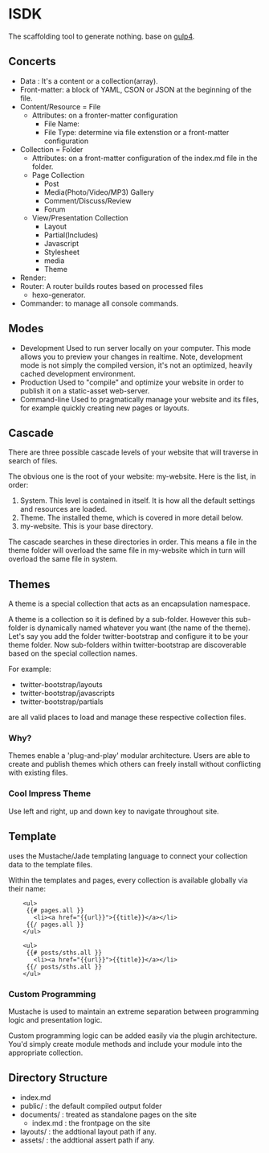 ISDK
======

The scaffolding tool to generate nothing. base on [gulp4](https://github.com/gulpjs/gulp/tree/4.0).

## Concerts

* Data : It's a content or a collection(array).
* Front-matter: a block of YAML, CSON or JSON at the beginning of the file.
* Content/Resource = File
  * Attributes: on a fronter-matter configuration
    * File Name:
    * File Type: determine via file extenstion or a front-matter configuration
* Collection = Folder
  * Attributes: on a front-matter configuration of the index.md file in the folder.
  * Page Collection
    * Post
    * Media(Photo/Video/MP3) Gallery
    * Comment/Discuss/Review
    * Forum
  * View/Presentation Collection
    * Layout
    * Partial(Includes)
    * Javascript
    * Stylesheet
    * media
    * Theme
* Render:
* Router: A router builds routes based on processed files
  * hexo-generator.
* Commander: to manage all console commands.

## Modes

* Development
  Used to run server locally on your computer. This mode allows you to preview your changes in realtime. Note, development mode is not simply the compiled version, it's not an optimized, heavily cached development environment.
* Production
  Used to "compile" and optimize your website in order to publish it on a static-asset web-server.
* Command-line
  Used to pragmatically manage your website and its files, for example quickly creating new pages or layouts.


## Cascade

There are three possible cascade levels of your website that will traverse in search of files.

The obvious one is the root of your website: my-website. Here is the list, in order:

1. System.
   This level is contained in itself. It is how all the default settings and resources are loaded.
2. Theme.
   The installed theme, which is covered in more detail below.
3. my-website.
   This is your base directory.

The cascade searches in these directories in order. This means a file in the theme folder will overload the same file in my-website which in turn will overload the same file in system.


## Themes

A theme is a special collection that acts as an encapsulation namespace.

A theme is a collection so it is defined by a sub-folder. However this sub-folder is dynamically named whatever you want (the name of the theme). Let's say you add the folder twitter-bootstrap and configure it to be your theme folder. Now sub-folders within twitter-bootstrap are discoverable based on the special collection names.

For example:

* twitter-bootstrap/layouts
* twitter-bootstrap/javascripts
* twitter-bootstrap/partials

are all valid places to load and manage these respective collection files.

### Why?

Themes enable a 'plug-and-play' modular architecture. Users are able to create and publish themes which others can freely install without conflicting with existing files.

### Cool Impress Theme

Use left and right, up and down key to navigate throughout site.


## Template

uses the Mustache/Jade templating language to connect your collection data to the template files.

Within the templates and pages, every collection is available globally via their name:

        <ul>
         {{# pages.all }}
           <li><a href="{{url}}">{{title}}</a></li>
         {{/ pages.all }}
        </ul>

        <ul>
         {{# posts/sths.all }}
           <li><a href="{{url}}">{{title}}</a></li>
         {{/ posts/sths.all }}
        </ul>


### Custom Programming

Mustache is used to maintain an extreme separation between programming logic and presentation logic.

Custom programming logic can be added easily via the plugin architecture. You'd simply create module methods and include your module into the appropriate collection.

## Directory Structure

* index.md
* public/       : the default compiled output folder
* documents/    : treated as standalone pages on the site
  * index.md    : the frontpage on the site
* layouts/      : the addtional layout path if any.
* assets/       : the addtional assert path if any.
